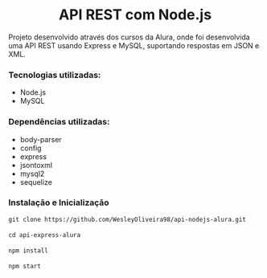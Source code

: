 <h1 align="center">API REST com Node.js</h1>
<p>Projeto desenvolvido através dos cursos da Alura, onde foi desenvolvida uma API REST usando Express e MySQL, suportando respostas em JSON e XML.</p>
<h3>Tecnologias utilizadas:</h3>
<ul>
    <li>Node.js</li>
    <li>MySQL</li>
</ul>
<h3>Dependências utilizadas:</h3>
<ul>
    <li>body-parser</li>
    <li>config</li>
    <li>express</li>
    <li>jsontoxml</li>
    <li>mysql2</li>
    <li>sequelize</li>
</ul>
<h3>Instalação e Inicialização</h3>
<code>git clone https://github.com/WesleyOliveira98/api-nodejs-alura.git</code><br><br>
<code>cd api-express-alura</code><br><br>
<code>npm install</code><br><br>
<code>npm start</code>